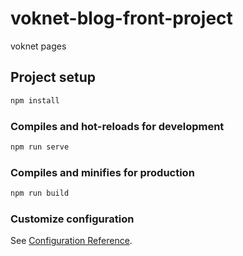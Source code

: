 # voknet-blog-front-project

voknet pages

## Project setup

```cmd
npm install
```

### Compiles and hot-reloads for development

```cmd
npm run serve
```

### Compiles and minifies for production

```cmd
npm run build
```

### Customize configuration

See [Configuration Reference](https://cli.vuejs.org/config/).
